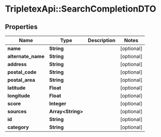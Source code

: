 # TripletexApi::SearchCompletionDTO

## Properties
Name | Type | Description | Notes
------------ | ------------- | ------------- | -------------
**name** | **String** |  | [optional] 
**alternate_name** | **String** |  | [optional] 
**address** | **String** |  | [optional] 
**postal_code** | **String** |  | [optional] 
**postal_area** | **String** |  | [optional] 
**latitude** | **Float** |  | [optional] 
**longitude** | **Float** |  | [optional] 
**score** | **Integer** |  | [optional] 
**sources** | **Array&lt;String&gt;** |  | [optional] 
**id** | **String** |  | [optional] 
**category** | **String** |  | [optional] 


